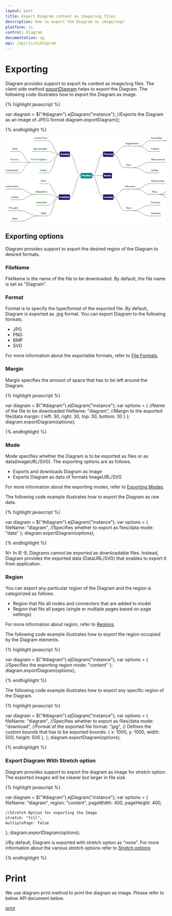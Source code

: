 ```yaml
---
layout: post
title: Export Diagram content as image/svg files
description: How to export the Diagram as image/svg?
platform: js
control: Diagram
documentation: ug
api: /api/js/ejdiagram
---
```


# Exporting

Diagram provides support to export its content as image/svg files.
The client side method [exportDiagram](/api/js/ejdiagram#methods:exportdiagram "exportDiagram") helps to export the Diagram. The following code illustrates how to export the Diagram as image.

{% highlight javascript %}

var diagram = $("#diagram").ejDiagram("instance");
//Exports the Diagram as an image of JPEG format
diagram.exportDiagram();

{% endhighlight %}

![](/js/Diagram/Exporting_images/Exporting_img1.png)

## Exporting options

Diagram provides support to export the desired region of the Diagram to desired formats.

### FileName

FileName is the name of the file to be downloaded. By default, the file name is set as "Diagram".

### Format

Format is to specify the type/format of the exported file. By default, Diagram is exported as .jpg format. You can export Diagram to the following formats.

* JPG
* PNG
* BMP
* SVG

For more information about the exportable formats, refer to [File Formats](/api/js/global#fileformats "File Formats").

### Margin

Margin specifies the amount of space that has to be left around the Diagram.

{% highlight javascript %}

var diagram = $("#diagram").ejDiagram("instance");
var options = {
	//Name of the file to be downloaded
	fileName: "diagram",
	//Margin to the exported file/data
	margin: {
		left: 30,
		right: 30,
		top: 30,
		bottom: 30
	}
};
diagram.exportDiagram(options);

{% endhighlight %}

### Mode

Mode specifies whether the Diagram is to be exported as files or as data(ImageURL/SVG). The exporting options are as follows.

* Exports and downloads Diagram as image
* Exports Diagram as data of formats ImageURL/SVG

For more information about the exporting modes, refer to [Exporting Modes](/api/js/global#exportmodes "Exporting Modes").

The following code example illustrates how to export the Diagram as raw data.

{% highlight javascript %}

var diagram = $("#diagram").ejDiagram("instance");
var options = {
	fileName: "diagram",
	//Specifies whether to export as files/data
	mode: "data"
};
diagram.exportDiagram(options);

{% endhighlight %}

N> In IE-9, Diagrams cannot be exported as downloadable files. Instead, Diagram provides the exported data (DataURL/SVG) that enables to export it from application.

### Region

You can export any particular region of the Diagram and the region is categorized as follows.

* Region that fits all nodes and connectors that are added to model
* Region that fits all pages (single or multiple pages based on page settings)

For more information about region, refer to [Regions](/api/js/global#region "Regions").

The following code example illustrates how to export the region occupied by the Diagram elements.

{% highlight javascript %}

var diagram = $("#diagram").ejDiagram("instance");
var options = {
	//Specifies the exporting region
	mode: "content"
};
diagram.exportDiagram(options);

{% endhighlight %}

The following code example illustrates how to export any specific region of the Diagram.

{% highlight javascript %}

var diagram = $("#diagram").ejDiagram("instance");
var options = {
	fileName: "diagram",
	//Specifies whether to export as files/data
	mode: "download",
	//Format of the exported file
	format: "jpg",
	// Defines the custom bounds that has to be exported
	bounds: {
		x: 1000,
		y: 1000,
		width: 500,
		height: 500
	},
};
diagram.exportDiagram(options);

{% endhighlight %}

### Export Diagram With Stretch option

Diagram provides support to export the diagram as image for stretch option. The exported images will be clearer but larger in file size.

{% highlight javascript %}

var diagram = $("#diagram").ejDiagram("instance");
var options = {
	fileName: "diagram",
	region: "content",
	pageWidth: 400, 
	pageHeight: 400,

	//Stretch Option for exporting the Image
	stretch: "fill",
	multiplePage: false
};
diagram.exportDiagram(options);

//By default, Diagram is exported with stretch option as "none". 
For more information about the various stretch options refer to [Stretch options](/api/js/ejdiagram#methods:exportdiagram )

{% endhighlight %}

# Print

We use diagram print method to print the diagram as image. Please refer to below API document below.

[print](/api/js/ejdiagram#methods:print "print")